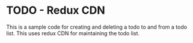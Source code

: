 # TODO - Redux CDN
This is a sample code for creating and deleting a todo to and from a todo list. This uses redux CDN for maintaining the todo list.
